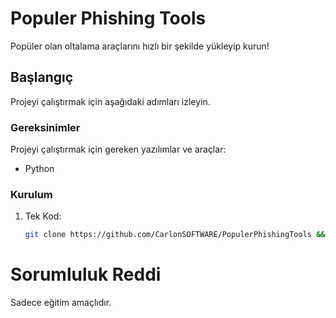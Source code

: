 # Populer Phishing Tools

Popüler olan oltalama araçlarını hızlı bir şekilde yükleyip kurun!

## Başlangıç

Projeyi çalıştırmak için aşağıdaki adımları izleyin.

### Gereksinimler

Projeyi çalıştırmak için gereken yazılımlar ve araçlar:

- Python

### Kurulum

1. Tek Kod:
   ```sh
   git clone https://github.com/CarlonSOFTWARE/PopulerPhishingTools && cd PopulerPhishingTools && bash kurulum.sh
# Sorumluluk Reddi

Sadece eğitim amaçlıdır.
